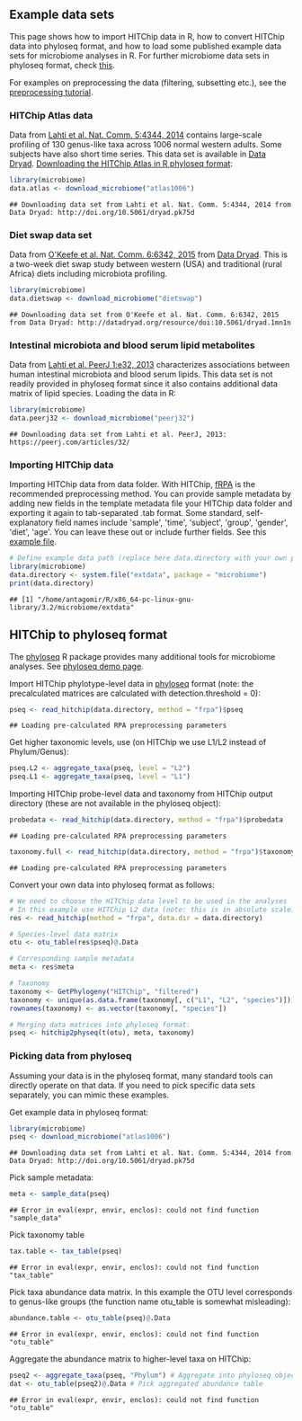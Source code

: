 ## Example data sets

This page shows how to import HITChip data in R, how to convert HITChip data into phyloseq format, and how to load some published example data sets for microbiome analyses in R. For further microbiome data sets in phyloseq format, check [this](http://joey711.github.io/phyloseq/download-microbio.me.html).

For examples on preprocessing the data (filtering, subsetting etc.), see the [preprocessing tutorial](Preprocessing.md).


### HITChip Atlas data 

Data from [Lahti et al. Nat. Comm. 5:4344, 2014](http://www.nature.com/ncomms/2014/140708/ncomms5344/full/ncomms5344.html) contains large-scale profiling of 130 genus-like taxa across 1006 normal western adults. Some subjects have also short time series. This data set is available in [Data Dryad](http://doi.org/10.5061/dryad.pk75d). [Downloading the HITChip Atlas in R phyloseq format](Atlas.md):


```r
library(microbiome)
data.atlas <- download_microbiome("atlas1006")
```

```
## Downloading data set from Lahti et al. Nat. Comm. 5:4344, 2014 from Data Dryad: http://doi.org/10.5061/dryad.pk75d
```


### Diet swap data set

Data from [O'Keefe et al. Nat. Comm. 6:6342, 2015](http://dx.doi.org/10.1038/ncomms7342) from [Data Dryad](http://dx.doi.org/10.5061/dryad.1mn1n). This is a two-week diet swap study between western (USA) and traditional (rural Africa) diets including microbiota profiling.


```r
library(microbiome)
data.dietswap <- download_microbiome("dietswap")
```

```
## Downloading data set from O'Keefe et al. Nat. Comm. 6:6342, 2015 from Data Dryad: http://datadryad.org/resource/doi:10.5061/dryad.1mn1n
```


### Intestinal microbiota and blood serum lipid metabolites

Data from [Lahti et al. PeerJ 1:e32, 2013](https://peerj.com/articles/32/) characterizes associations between human intestinal microbiota and blood serum lipids. This data set is not readily provided in phyloseq format since it also contains additional data matrix of lipid species. Loading the data in R:


```r
library(microbiome)
data.peerj32 <- download_microbiome("peerj32")
```

```
## Downloading data set from Lahti et al. PeerJ, 2013: https://peerj.com/articles/32/
```


### Importing HITChip data

Importing HITChip data from data folder. With HITChip,
[fRPA](http://www.computer.org/csdl/trans/tb/2011/01/ttb2011010217-abs.html)
is the recommended preprocessing method. You can provide sample
metadata by adding new fields in the template metadata file your
HITChip data folder and exporting it again to tab-separated .tab
format. Some standard, self-explanatory field names include 'sample',
'time', 'subject', 'group', 'gender', 'diet', 'age'. You can leave
these out or include further fields. See this [example
file](https://raw.github.com/microbiome/microbiome/master/inst/extdata/meta.tab).



```r
# Define example data path (replace here data.directory with your own path)
library(microbiome)
data.directory <- system.file("extdata", package = "microbiome")
print(data.directory)
```

```
## [1] "/home/antagomir/R/x86_64-pc-linux-gnu-library/3.2/microbiome/extdata"
```

## HITChip to phyloseq format

The [phyloseq](https://github.com/joey711/phyloseq) R package provides
many additional tools for microbiome analyses. See [phyloseq demo
page](http://joey711.github.io/phyloseq-demo/).

Import HITChip phylotype-level data in
[phyloseq](https://github.com/joey711/phyloseq) format (note: the
precalculated matrices are calculated with detection.threshold = 0):


```r
pseq <- read_hitchip(data.directory, method = "frpa")$pseq
```

```
## Loading pre-calculated RPA preprocessing parameters
```

Get higher taxonomic levels, use (on HITChip we use L1/L2 instead of Phylum/Genus):


```r
pseq.L2 <- aggregate_taxa(pseq, level = "L2")
pseq.L1 <- aggregate_taxa(pseq, level = "L1")
```

Importing HITChip probe-level data and taxonomy from HITChip
output directory (these are not available in the phyloseq object):


```r
probedata <- read_hitchip(data.directory, method = "frpa")$probedata
```

```
## Loading pre-calculated RPA preprocessing parameters
```

```r
taxonomy.full <- read_hitchip(data.directory, method = "frpa")$taxonomy.full
```

```
## Loading pre-calculated RPA preprocessing parameters
```

Convert your own data into phyloseq format as follows:


```r
# We need to choose the HITChip data level to be used in the analyses
# In this example use HITChip L2 data (note: this is in absolute scale)
res <- read_hitchip(method = "frpa", data.dir = data.directory)

# Species-level data matrix
otu <- otu_table(res$pseq)@.Data 

# Corresponding sample metadata
meta <- res$meta

# Taxonomy
taxonomy <- GetPhylogeny("HITChip", "filtered")
taxonomy <- unique(as.data.frame(taxonomy[, c("L1", "L2", "species")]))
rownames(taxonomy) <- as.vector(taxonomy[, "species"])

# Merging data matrices into phyloseq format:
pseq <- hitchip2physeq(t(otu), meta, taxonomy)
```


### Picking data from phyloseq  

Assuming your data is in the phyloseq format, many standard tools can directly operate on that data. If you need to pick specific data sets separately, you can mimic these examples.

Get example data in phyloseq format:


```r
library(microbiome)
pseq <- download_microbiome("atlas1006")
```

```
## Downloading data set from Lahti et al. Nat. Comm. 5:4344, 2014 from Data Dryad: http://doi.org/10.5061/dryad.pk75d
```

Pick sample metadata:


```r
meta <- sample_data(pseq)
```

```
## Error in eval(expr, envir, enclos): could not find function "sample_data"
```

Pick taxonomy table


```r
tax.table <- tax_table(pseq)
```

```
## Error in eval(expr, envir, enclos): could not find function "tax_table"
```

Pick taxa abundance data matrix. In this example the OTU level corresponds to genus-like groups (the function name otu_table is somewhat misleading):


```r
abundance.table <- otu_table(pseq)@.Data
```

```
## Error in eval(expr, envir, enclos): could not find function "otu_table"
```

Aggregate the abundance matrix to higher-level taxa on HITChip:


```r
pseq2 <- aggregate_taxa(pseq, "Phylum") # Aggregate into phyloseq object
dat <- otu_table(pseq2)@.Data # Pick aggregated abundance table
```

```
## Error in eval(expr, envir, enclos): could not find function "otu_table"
```


